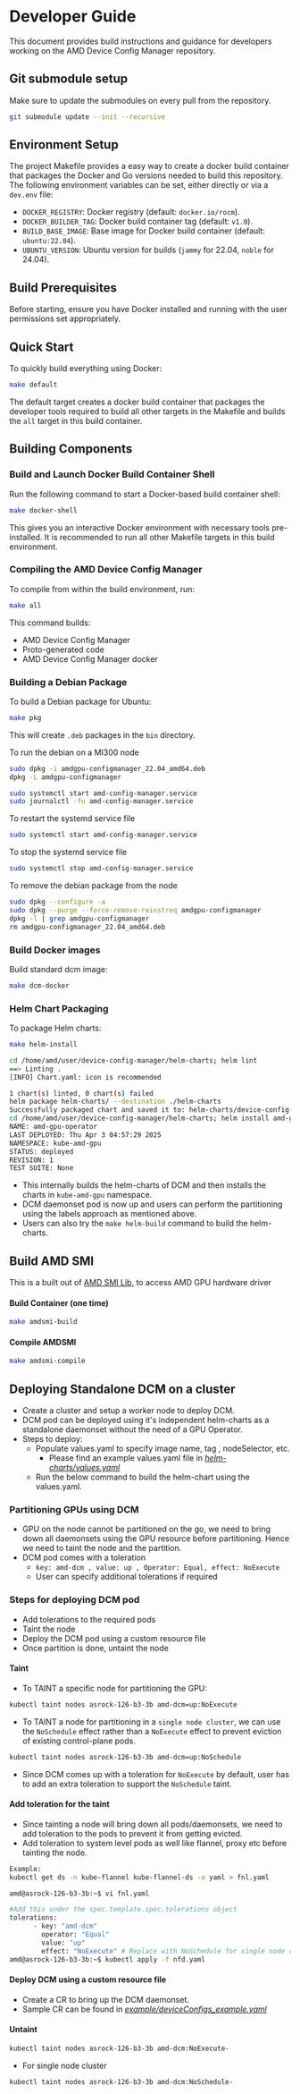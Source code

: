 # Developer Guide

This document provides build instructions and guidance for developers working on the AMD Device Config Manager repository.

## Git submodule setup

Make sure to update the submodules on every pull from the repository.
```bash
git submodule update --init --recursive
```

## Environment Setup

The project Makefile provides a easy way to create a docker build container that packages the Docker and Go versions needed to build this repository. The following environment variables can be set, either directly or via a `dev.env` file:

- `DOCKER_REGISTRY`: Docker registry (default: `docker.io/rocm`).
- `DOCKER_BUILDER_TAG`: Docker build container tag (default: `v1.0`).
- `BUILD_BASE_IMAGE`: Base image for Docker build container (default: `ubuntu:22.04`).
- `UBUNTU_VERSION`: Ubuntu version for builds (`jammy` for 22.04, `noble` for 24.04).

## Build Prerequisites

Before starting, ensure you have Docker installed and running with the user permissions set appropriately.

## Quick Start

To quickly build everything using Docker:
```bash
make default
```

The default target creates a docker build container that packages the developer tools required to build all other targets in the Makefile and builds the `all` target in this build container.

## Building Components

### Build and Launch Docker Build Container Shell

Run the following command to start a Docker-based build container shell:

```bash
make docker-shell
```

This gives you an interactive Docker environment with necessary tools pre-installed. It is recommended to run all other Makefile targets in this build environment.

### Compiling the AMD Device Config Manager

To compile from within the build environment, run:

```bash
make all
```

This command builds:
- AMD Device Config Manager
- Proto-generated code
- AMD Device Config Manager docker

### Building a Debian Package

To build a Debian package for Ubuntu:

```bash
make pkg
```

This will create `.deb` packages in the `bin` directory.

To run the debian on a MI300 node

```bash
sudo dpkg -i amdgpu-configmanager_22.04_amd64.deb
dpkg -L amdgpu-configmanager

sudo systemctl start amd-config-manager.service
sudo journalctl -fu amd-config-manager.service
```

To restart the systemd service file

```bash
sudo systemctl start amd-config-manager.service
```

To stop the systemd service file

```bash
sudo systemctl stop amd-config-manager.service
```

To remove the debian package from the node

```bash
sudo dpkg --configure -a
sudo dpkg --purge --force-remove-reinstreq amdgpu-configmanager
dpkg -l | grep amdgpu-configmanager
rm amdgpu-configmanager_22.04_amd64.deb
```

### Build Docker images

Build standard dcm image:

```bash
make dcm-docker
```

### Helm Chart Packaging

To package Helm charts:

```bash
make helm-install

cd /home/amd/user/device-config-manager/helm-charts; helm lint
==> Linting .
[INFO] Chart.yaml: icon is recommended

1 chart(s) linted, 0 chart(s) failed
helm package helm-charts/ --destination ./helm-charts
Successfully packaged chart and saved it to: helm-charts/device-config-manager-charts-v1.0.0.tgz
cd /home/amd/user/device-config-manager/helm-charts; helm install amd-gpu-operator ./device-config-manager-charts-v1.0.0.tgz -n kube-amd-gpu --create-namespace -f values.yaml
NAME: amd-gpu-operator
LAST DEPLOYED: Thu Apr 3 04:57:29 2025
NAMESPACE: kube-amd-gpu
STATUS: deployed
REVISION: 1
TEST SUITE: None
```
- This internally builds the helm-charts of DCM and then installs the charts in `kube-amd-gpu` namespace.
- DCM daemonset pod is now up and users can perform the partitioning using the labels approach as mentioned above.
- Users can also try the `make helm-build` command to build the helm-charts.

## Build AMD SMI
This is a built out of [AMD SMI Lib](git@github.com:ROCm/amdsmi.git), to
access AMD GPU hardware driver

#### Build Container (one time)
```bash
make amdsmi-build
```

#### Compile AMDSMI
```bash
make amdsmi-compile
```

## Deploying Standalone DCM on a cluster
- Create a cluster and setup a worker node to deploy DCM.
- DCM pod can be deployed using it's independent helm-charts as a standalone daemonset without the need of a GPU Operator.
- Steps to deploy:
    - Populate values.yaml to specify image name, tag , nodeSelector, etc.
        - Please find an example values.yaml file in [_helm-charts/values.yaml_](https://github.com/ROCm/device-config-manager/blob/main/helm-charts/values.yaml#L1)
    - Run the below command to build the helm-chart using the values.yaml.

### Partitioning GPUs using DCM
-  GPU on the node cannot be partitioned on the go, we need to bring down all daemonsets using the GPU resource before partitioning. Hence we need to taint the node and the partition.
- DCM pod comes with a toleration
    - `key: amd-dcm , value: up , Operator: Equal, effect: NoExecute `
    - User can specify additional tolerations if required

### Steps for deploying DCM pod
- Add tolerations to the required pods
- Taint the node
- Deploy the DCM pod using a custom resource file
- Once partition is done, untaint the node

#### Taint
-  To TAINT a specific node for partitioning the GPU:
```bash
kubectl taint nodes asrock-126-b3-3b amd-dcm=up:NoExecute
```
- To TAINT a node for partitioning in a `single node cluster`, we can use the `NoSchedule` effect rather than a `NoExecute` effect to prevent eviction of existing control-plane pods.
```bash
kubectl taint nodes asrock-126-b3-3b amd-dcm=up:NoSchedule
```
- Since DCM comes up with a toleration for `NoExecute` by default, user has to add an extra toleration to support the `NoSchedule` taint.

#### Add toleration for the taint
-  Since tainting a node will bring down all pods/daemonsets, we need to add toleration to the pods to prevent it from getting evicted.
-  Add toleration to system level pods as well like flannel, proxy etc before tainting the node.
```bash
Example:
kubectl get ds -n kube-flannel kube-flannel-ds -o yaml > fnl.yaml

amd@asrock-126-b3-3b:~$ vi fnl.yaml

#Add this under the spec.template.spec.tolerations object
tolerations:
      - key: "amd-dcm"
        operator: "Equal"
        value: "up"
        effect: "NoExecute" # Replace with NoSchedule for single node cluster
amd@asrock-126-b3-3b:~$ kubectl apply -f nfd.yaml
```
#### Deploy DCM using a custom resource file
-  Create a CR to bring up the DCM daemonset.
-  Sample CR can be found in [_example/deviceConfigs_example.yaml_](https://github.com/ROCm/device-config-manager/blob/main/example/deviceConfigs_example.yaml#L1)

#### Untaint
```bash
kubectl taint nodes asrock-126-b3-3b amd-dcm:NoExecute-
```
- For single node cluster
```bash
kubectl taint nodes asrock-126-b3-3b amd-dcm:NoSchedule-
```
